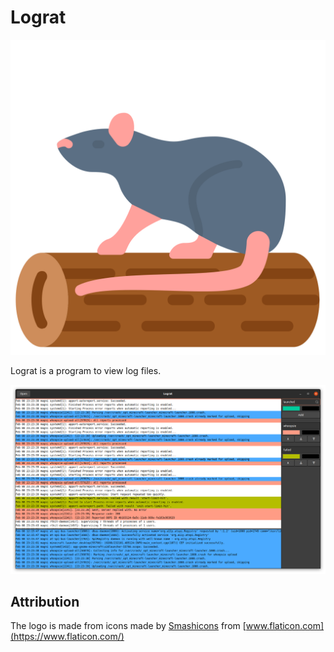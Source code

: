 # Lograt

![Logo](https://raw.githubusercontent.com/mortie/lograt/main/icons/lograt.svg)

Lograt is a program to view log files.

![Screenshot](https://raw.githubusercontent.com/mortie/lograt/main/screenshot.png)

## Attribution

The logo is made from icons made by [Smashicons](https://www.flaticon.com/authors/smashicons) from [www.flaticon.com](https://www.flaticon.com/)
